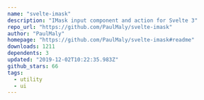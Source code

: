 ```yaml
---
name: "svelte-imask"
description: "IMask input component and action for Svelte 3"
repo_url: "https://github.com/PaulMaly/svelte-imask"
author: "PaulMaly"
homepage: "https://github.com/PaulMaly/svelte-imask#readme"
downloads: 1211
dependents: 3
updated: "2019-12-02T10:22:35.983Z"
github_stars: 66
tags: 
  - utility
  - ui
---
```


